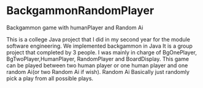 BackgammonRandomPlayer
======================

Backgammon game with humanPlayer and Random Ai

This is a college Java project that I did in my second year for the module software engineering. We implemented backgammon in Java
It is a group project that completed by 3 people. I was mainly in charge of BgOnePlayer, BgTwoPlayer,HumanPlayer,
RandomPlayer and BoardDisplay. This game can be played between two human player or one human player and one random Ai(or two
Random Ai if wish). Random Ai Basically just randomly pick a play from all possible plays.

